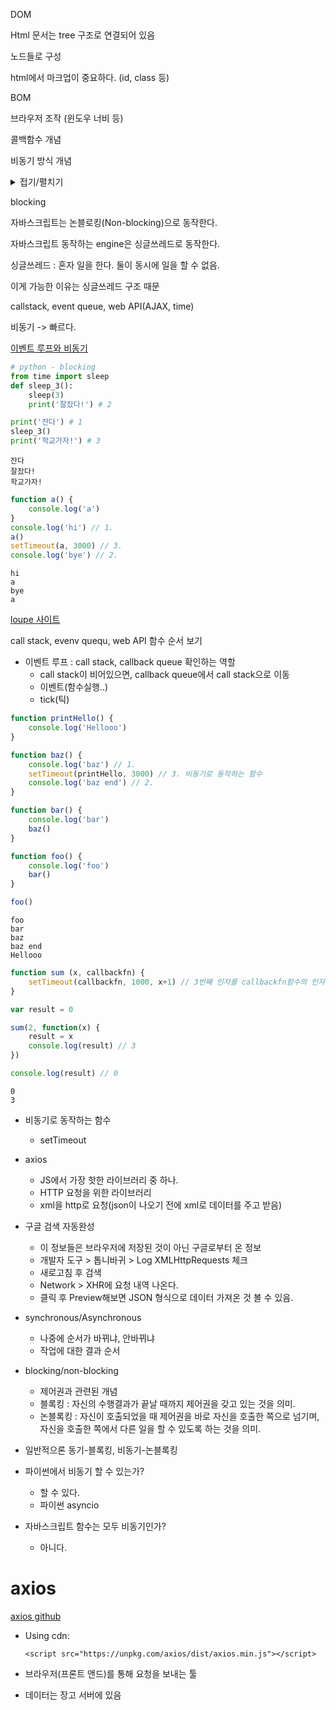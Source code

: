 

DOM

Html 문서는 tree 구조로 연결되어 있음

노드들로 구성

html에서 마크업이 중요하다. (id, class 등)



BOM

브라우저 조작 (윈도우 너비 등)



콜백함수 개념

비동기 방식 개념



<details>

​	<summary>접기/펼치기</summary>



내용

</details>



blocking

자바스크립트는 논블로킹(Non-blocking)으로 동작한다.

자바스크립트 동작하는 engine은 싱글쓰레드로 동작한다.

싱글쓰레드 : 혼자 일을 한다. 둘이 동시에 일을 할 수 없음.

이게 가능한 이유는 싱글쓰레드 구조 때문

callstack, event queue, web API(AJAX, time)

비동기 -> 빠르다.

[이벤트 루프와 비동기](https://engineering.huiseoul.com/자바스크립트는-어떻게-작동하는가-이벤트-루프와-비동기-프로그래밍의-부상-async-await을-이용한-코딩-팁-다섯-가지-df65ffb4e7e)

```python
# python - blocking
from time import sleep
def sleep_3(): 
    sleep(3)
    print('잘잤다!') # 2

print('잔다') # 1
sleep_3()
print('학교가자!') # 3
```

```
잔다
잘잤다!
학교가자!
```

```js
function a() {
    console.log('a') 
}
console.log('hi') // 1.
a()
setTimeout(a, 3000) // 3.
console.log('bye') // 2.
```

```
hi
a
bye
a
```

[loupe 사이트](http://latentflip.com/loupe/?code=JC5vbignYnV0dG9uJywgJ2NsaWNrJywgZnVuY3Rpb24gb25DbGljaygpIHsKICAgIHNldFRpbWVvdXQoZnVuY3Rpb24gdGltZXIoKSB7CiAgICAgICAgY29uc29sZS5sb2coJ1lvdSBjbGlja2VkIHRoZSBidXR0b24hJyk7ICAgIAogICAgfSwgMjAwMCk7Cn0pOwoKY29uc29sZS5sb2coIkhpISIpOwoKc2V0VGltZW91dChmdW5jdGlvbiB0aW1lb3V0KCkgewogICAgY29uc29sZS5sb2coIkNsaWNrIHRoZSBidXR0b24hIik7Cn0sIDUwMDApOwoKY29uc29sZS5sb2coIldlbGNvbWUgdG8gbG91cGUuIik7!!!PGJ1dHRvbj5DbGljayBtZSE8L2J1dHRvbj4%3D)

call stack, evenv quequ, web API 함수 순서 보기

* 이벤트 루프 : call stack, callback queue 확인하는 역할
  * call stack이 비어있으면, callback queue에서 call stack으로 이동
  * 이벤트(함수실행..)
  * tick(틱)

```js
function printHello() {
    console.log('Hellooo')
}

function baz() {
    console.log('baz') // 1.
    setTimeout(printHello, 3000) // 3. 비동기로 동작하는 함수
    console.log('baz end') // 2.
}

function bar() {
    console.log('bar')
    baz()
}

function foo() {
    console.log('foo')
    bar()
}

foo()
```

```
foo
bar
baz
baz end
Hellooo
```

```js
function sum (x, callbackfn) {
    setTimeout(callbackfn, 1000, x+1) // 3번째 인자를 callbackfn함수의 인자로 x+1을 받음
}

var result = 0

sum(2, function(x) {
    result = x
    console.log(result) // 3
})

console.log(result) // 0
```

```
0
3
```



* 비동기로 동작하는 함수
  * setTimeout
* axios
  * JS에서 가장 핫한 라이브러리 중 하나.
  * HTTP 요청을 위한 라이브러리
  * xml을 http로 요청(json이 나오기 전에 xml로 데이터를 주고 받음)

* 구글 검색 자동완성
  * 이 정보들은 브라우저에 저장된 것이 아닌 구글로부터 온 정보
  * 개발자 도구 > 톱니바귀 > Log XMLHttpRequests 체크
  * 새로고침 후 검색 
  * Network > XHR에 요청 내역 나온다.
  * 클릭 후 Preview해보면 JSON 형식으로 데이터 가져온 것 볼 수 있음.

* synchronous/Asynchronous
  * 나중에 순서가 바뀌냐, 안바뀌냐
  * 작업에 대한 결과 순서
* blocking/non-blocking
  * 제어권과 관련된 개념
  * 블록킹 : 자신의 수행결과가 끝날 때까지 제어권을 갖고 있는 것을 의미.
  * 논블록킹 :  자신이 호출되었을 때 제어권을 바로 자신을 호출한 쪽으로 넘기며, 자신을 호출한 쪽에서 다른 일을 할 수 있도록 하는 것을 의미.
* 일반적으론 동기-블록킹, 비동기-논블록킹
* 파이썬에서 비동기 할 수 있는가?
  * 할 수 있다.
  * 파이썬 asyncio
* 자바스크립트 함수는 모두 비동기인가?
  * 아니다.

# axios

[axios github](https://github.com/axios/axios)

* Using cdn:

  ```
  <script src="https://unpkg.com/axios/dist/axios.min.js"></script>
  ```

* 브라우저(프론트 앤드)를 통해 요청을 보내는 툴

* 데이터는 장고 서버에 있음